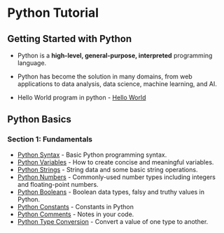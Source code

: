 # Python Tutorial

## Getting Started with Python  

- Python is a __high-level, general-purpose, interpreted__ programming language.
- Python has become the solution in many domains, from web applications to data analysis, data science, machine learning, and AI.
  
- Hello World program in python - [Hello World](Python_Basics/helloworld.py)

## Python Basics  

### Section 1: Fundamentals
- [Python Syntax](Python_Basics/1_Fundamentals/python_syntax.py) - Basic Python programming syntax.
- [Python Variables](Python_Basics/1_Fundamentals/python_variables.py) - How to create concise and meaningful variables.
- [Python Strings](Python_Basics/1_Fundamentals/python_string.py) - String data and some basic string operations.
- [Python Numbers](Python_Basics/1_Fundamentals/python_numbers.py) - Commonly-used number types including integers and floating-point numbers.
- [Python Booleans](Python_Basics/1_Fundamentals/python_boolean.py) - Boolean data types, falsy and truthy values in Python.
- [Python Constants](Python_Basics/1_Fundamentals/python_constants.py) - Constants in Python
- [Python Comments](Python_Basics/1_Fundamentals/python_comments.py) - Notes in your code.
- [Python Type Conversion](Python_Basics/1_Fundamentals/python_type_conversion.py) - Convert a value of one type to another.